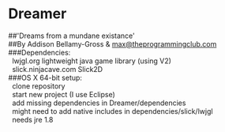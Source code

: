 Dreamer
=======
##'Dreams from a mundane existance'<br>
##By Addison Bellamy-Gross & max@theprogrammingclub.com<br>
###Dependencies:<br>
&nbsp;&nbsp;lwjgl.org lightweight java game library (using V2)<br>
&nbsp;&nbsp;slick.ninjacave.com Slick2D<br>
###OS X 64-bit setup:<br>
&nbsp;&nbsp;clone repository<br>
&nbsp;&nbsp;start new project (I use Eclipse)<br>
&nbsp;&nbsp;add missing dependencies in Dreamer/dependencies<br>
&nbsp;&nbsp;might need to add native includes in dependencies/slick/lwjgl<br>
&nbsp;&nbsp;needs jre 1.8<br>
